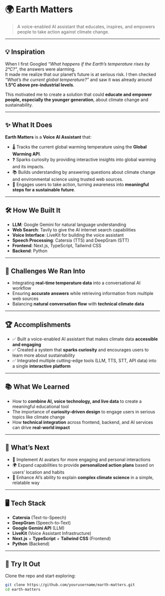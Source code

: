 # 🌍 Earth Matters

> A voice-enabled AI assistant that educates, inspires, and empowers people to take action against climate change.

---

## 💡 Inspiration
When I first Googled *“What happens if the Earth’s temperature rises by 2°C?”*, the answers were alarming.  
It made me realize that our planet’s future is at serious risk. I then checked *“What’s the current global temperature?”* and saw it was already around **1.5°C above pre-industrial levels**.  

This motivated me to create a solution that could **educate and empower people, especially the younger generation**, about climate change and sustainability.

---

## ✨ What It Does
**Earth Matters** is a **Voice AI Assistant** that:
- 🌡️ Tracks the current global warming temperature using the **Global Warming API**.  
- ❓ Sparks curiosity by providing interactive insights into global warming and its impacts.  
- 📚 Builds understanding by answering questions about climate change and environmental science using trusted web sources.  
- 🌱 Engages users to take action, turning awareness into **meaningful steps for a sustainable future**.  

---

## 🛠️ How We Built It
- **LLM**: Google Gemini for natural language understanding  
- **Web Search**: Tavily to give the AI internet search capabilities  
- **Voice Interface**: LiveKit for building the voice assistant  
- **Speech Processing**: Catersia (TTS) and DeepGram (STT)  
- **Frontend**: Next.js, TypeScript, Tailwind CSS  
- **Backend**: Python  

---

## 🚧 Challenges We Ran Into
- Integrating **real-time temperature data** into a conversational AI workflow  
- Ensuring **accurate answers** while retrieving information from multiple web sources  
- Balancing **natural conversation flow** with **technical climate data**  

---

## 🏆 Accomplishments
- ✅ Built a voice-enabled AI assistant that makes climate data **accessible and engaging**  
- ✅ Created a system that **sparks curiosity** and encourages users to learn more about sustainability  
- ✅ Integrated multiple cutting-edge tools (LLM, TTS, STT, API data) into a single **interactive platform**  

---

## 📚 What We Learned
- How to **combine AI, voice technology, and live data** to create a meaningful educational tool  
- The importance of **curiosity-driven design** to engage users in serious topics like climate change  
- How **technical integration** across frontend, backend, and AI services can drive **real-world impact**  

---

## 🔮 What’s Next
- 👥 Implement AI avatars for more engaging and personal interactions  
- 🌍 Expand capabilities to provide **personalized action plans** based on users’ location and habits  
- 🧪 Enhance AI’s ability to explain **complex climate science** in a simple, relatable way  

---

## 🖥️ Tech Stack
- **Catersia** (Text-to-Speech)  
- **DeepGram** (Speech-to-Text)  
- **Google Gemini API** (LLM)  
- **LiveKit** (Voice Assistant Infrastructure)  
- **Next.js** + **TypeScript** + **Tailwind CSS** (Frontend)  
- **Python** (Backend)  

---

## 🚀 Try It Out
Clone the repo and start exploring:  

```bash
git clone https://github.com/yourusername/earth-matters.git
cd earth-matters
